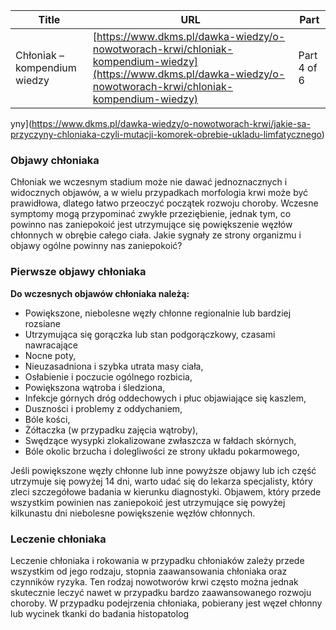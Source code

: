 | **Title**       | **URL**           | **Part**              |
|-----------------|-------------------|-----------------------|
| Chłoniak – kompendium wiedzy         | [https://www.dkms.pl/dawka-wiedzy/o-nowotworach-krwi/chloniak-kompendium-wiedzy](https://www.dkms.pl/dawka-wiedzy/o-nowotworach-krwi/chloniak-kompendium-wiedzy)    | Part 4 of 6          |

yny](https://www.dkms.pl/dawka-wiedzy/o-nowotworach-krwi/jakie-sa-przyczyny-chloniaka-czyli-mutacji-komorek-obrebie-ukladu-limfatycznego)


### Objawy chłoniaka



Chłoniak we wczesnym stadium może nie dawać jednoznacznych i widocznych objawów, a w wielu przypadkach morfologia krwi może być prawidłowa, dlatego łatwo przeoczyć początek rozwoju choroby. Wczesne symptomy mogą przypominać zwykłe przeziębienie, jednak tym, co powinno nas zaniepokoić jest utrzymujące się powiększenie węzłów chłonnych w obrębie całego ciała. Jakie sygnały ze strony organizmu i objawy ogólne powinny nas zaniepokoić?


### Pierwsze objawy chłoniaka


**Do wczesnych objawów chłoniaka należą:**


* Powiększone, niebolesne węzły chłonne regionalnie lub bardziej rozsiane
* Utrzymująca się gorączka lub stan podgorączkowy, czasami nawracające
* Nocne poty,
* Nieuzasadniona i szybka utrata masy ciała,
* Osłabienie i poczucie ogólnego rozbicia,
* Powiększona wątroba i śledziona,
* Infekcje górnych dróg oddechowych i płuc objawiające się kaszlem,
* Duszności i problemy z oddychaniem,
* Bóle kości,
* Żółtaczka (w przypadku zajęcia wątroby),
* Swędzące wysypki zlokalizowane zwłaszcza w fałdach skórnych,
* Bóle okolic brzucha i dolegliwości ze strony układu pokarmowego,


Jeśli powiększone węzły chłonne lub inne powyższe objawy lub ich część utrzymuje się powyżej 14 dni, warto udać się do lekarza specjalisty, który zleci szczegółowe badania w kierunku diagnostyki. Objawem, który przede wszystkim powinien nas zaniepokoić jest utrzymujące się powyżej kilkunastu dni niebolesne powiększenie węzłów chłonnych.


### Leczenie chłoniaka



Leczenie chłoniaka i rokowania w przypadku chłoniaków zależy przede wszystkim od jego rodzaju, stopnia zaawansowania chłoniaka oraz czynników ryzyka. Ten rodzaj nowotworów krwi często można jednak skutecznie leczyć nawet w przypadku bardzo zaawansowanego rozwoju choroby. W przypadku podejrzenia chłoniaka, pobierany jest węzeł chłonny lub wycinek tkanki do badania histopatolog